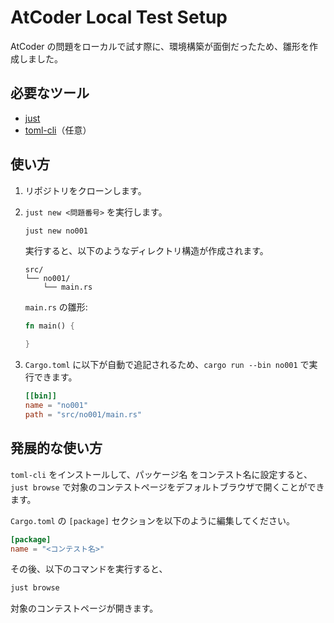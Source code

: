 # AtCoder Local Test Setup

AtCoder の問題をローカルで試す際に、環境構築が面倒だったため、雛形を作成しました。

## 必要なツール
- [just](https://github.com/casey/just)
- [toml-cli](https://crates.io/crates/toml-cli)（任意）

## 使い方

1. リポジトリをクローンします。

2. `just new <問題番号>` を実行します。
   ```sh
   just new no001
   ```

   実行すると、以下のようなディレクトリ構造が作成されます。
   ```
   src/
   └── no001/
       └── main.rs
   ```

   `main.rs` の雛形:
   ```rust
   fn main() {

   }
   ```

3. `Cargo.toml` に以下が自動で追記されるため、`cargo run --bin no001` で実行できます。
   ```toml
   [[bin]]
   name = "no001"
   path = "src/no001/main.rs"
   ```

## 発展的な使い方

`toml-cli` をインストールして、パッケージ名 をコンテスト名に設定すると、
`just browse` で対象のコンテストページをデフォルトブラウザで開くことができます。

`Cargo.toml` の `[package]` セクションを以下のように編集してください。
```toml
[package]
name = "<コンテスト名>"
```

その後、以下のコマンドを実行すると、
```sh
just browse
```
対象のコンテストページが開きます。

